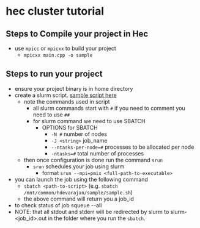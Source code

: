 # hec cluster tutorial

## Steps to Compile your project in Hec
* use `mpicc` or `mpicxx` to build your project
  * `mpicxx main.cpp -o sample`
## Steps to run your project
* ensure your project binary is in home directory
* create a slurm script. [sample script here](sample.sh)
  * note the commands used in script
    * all slurm commands start with `#` if you need to comment you need to use `##`
    * for slurm command we need to use SBATCH
      * OPTIONS for SBATCH
        * `-N #` number of nodes
        * `-J <string>` job_name
        * `--ntasks-per-node=#` processes to be allocated per node
        * `-ntasks=#` total number of processes
  * then once configuration is done run the command `srun`
    * `srun` schedules your job using slurm
      *  format `srun --mpi=pmix <full-path-to-executable>`
* you can launch the job using the following command
  * `sbatch <path-to-script>` (e.g. `sbatch /mnt/common/hdevarajan/sample/sample.sh`)
  * the above command will return you a job_id
* to check status of job squeue --all
* NOTE: that all stdout and stderr will be redirected by slurm to slurm-<job_id>.out in the folder where you run the `sbatch`.
